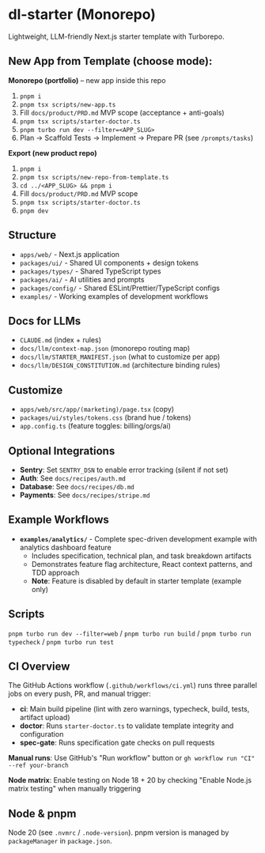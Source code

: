 # dl-starter (Monorepo)

Lightweight, LLM-friendly Next.js starter template with Turborepo.

## New App from Template (choose mode):

**Monorepo (portfolio)** – new app inside this repo

1. `pnpm i`
2. `pnpm tsx scripts/new-app.ts`
3. Fill `docs/product/PRD.md` MVP scope (acceptance + anti-goals)
4. `pnpm tsx scripts/starter-doctor.ts`
5. `pnpm turbo run dev --filter=<APP_SLUG>`
6. Plan → Scaffold Tests → Implement → Prepare PR (see `/prompts/tasks`)

**Export (new product repo)**

1. `pnpm i`
2. `pnpm tsx scripts/new-repo-from-template.ts`
3. `cd ../<APP_SLUG> && pnpm i`
4. Fill `docs/product/PRD.md` MVP scope
5. `pnpm tsx scripts/starter-doctor.ts`
6. `pnpm dev`

## Structure

- `apps/web/` - Next.js application
- `packages/ui/` - Shared UI components + design tokens
- `packages/types/` - Shared TypeScript types
- `packages/ai/` - AI utilities and prompts
- `packages/config/` - Shared ESLint/Prettier/TypeScript configs
- `examples/` - Working examples of development workflows

## Docs for LLMs

- `CLAUDE.md` (index + rules)
- `docs/llm/context-map.json` (monorepo routing map)
- `docs/llm/STARTER_MANIFEST.json` (what to customize per app)
- `docs/llm/DESIGN_CONSTITUTION.md` (architecture binding rules)

## Customize

- `apps/web/src/app/(marketing)/page.tsx` (copy)
- `packages/ui/styles/tokens.css` (brand hue / tokens)
- `app.config.ts` (feature toggles: billing/orgs/ai)

## Optional Integrations

- **Sentry**: Set `SENTRY_DSN` to enable error tracking (silent if not set)
- **Auth**: See `docs/recipes/auth.md`
- **Database**: See `docs/recipes/db.md`
- **Payments**: See `docs/recipes/stripe.md`

## Example Workflows

- **`examples/analytics/`** - Complete spec-driven development example with analytics dashboard feature
  - Includes specification, technical plan, and task breakdown artifacts
  - Demonstrates feature flag architecture, React context patterns, and TDD approach
  - **Note**: Feature is disabled by default in starter template (example only)

## Scripts

`pnpm turbo run dev --filter=web` / `pnpm turbo run build` / `pnpm turbo run typecheck` / `pnpm turbo run test`

## CI Overview

The GitHub Actions workflow (`.github/workflows/ci.yml`) runs three parallel jobs on every push, PR, and manual trigger:

- **ci**: Main build pipeline (lint with zero warnings, typecheck, build, tests, artifact upload)
- **doctor**: Runs `starter-doctor.ts` to validate template integrity and configuration
- **spec-gate**: Runs specification gate checks on pull requests

**Manual runs**: Use GitHub's "Run workflow" button or `gh workflow run "CI" --ref your-branch`

**Node matrix**: Enable testing on Node 18 + 20 by checking "Enable Node.js matrix testing" when manually triggering

## Node & pnpm

Node 20 (see `.nvmrc` / `.node-version`). pnpm version is managed by `packageManager` in `package.json`.
